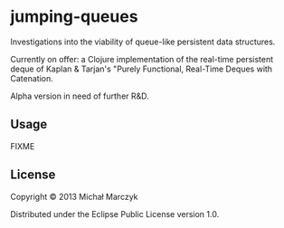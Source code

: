 # jumping-queues

Investigations into the viability of queue-like persistent data
structures.

Currently on offer: a Clojure implementation of the real-time
persistent deque of Kaplan & Tarjan's "Purely Functional, Real-Time
Deques with Catenation.

Alpha version in need of further R&D.

## Usage

FIXME

## License

Copyright © 2013 Michał Marczyk

Distributed under the Eclipse Public License version 1.0.
